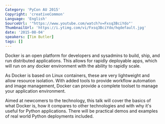 ```yaml
---
Category: 'PyCon AU 2015'
Copyright: 'creativeCommon'
Language: 'English'
SourceUrl: '"https://www.youtube.com/watch?v=Fxsq3BciYdo"'
ThumbnailUrl: 'https://i.ytimg.com/vi/Fxsq3BciYdo/hqdefault.jpg'
date: '2015-08-04'
speakers: [Tim Butler]
tags: []
---
```

Docker is an open platform for developers and sysadmins to build, ship, and run distributed applications. This allows for rapidly deployable apps, which will run on any docker environment with the ability to rapidly scale.

As Docker is based on Linux containers, these are very lightweight and allow resource isolation. With added tools to provide workflow automation and image management, Docker can provide a complete toolset to manage your application environment.

Aimed at newcomers to the technology, this talk will cover the basics of what Docker is, how it compares to other technologies and with why it's useful for Python applications. There will be practical demos and examples of real world Python deployments included.


